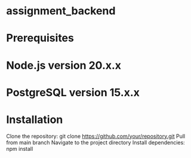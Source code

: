 # assignment_backend

# Prerequisites
# Node.js version 20.x.x
# PostgreSQL version 15.x.x

# Installation
Clone the repository: git clone https://github.com/your/repository.git
Pull from main branch
Navigate to the project directory
Install dependencies: npm install




